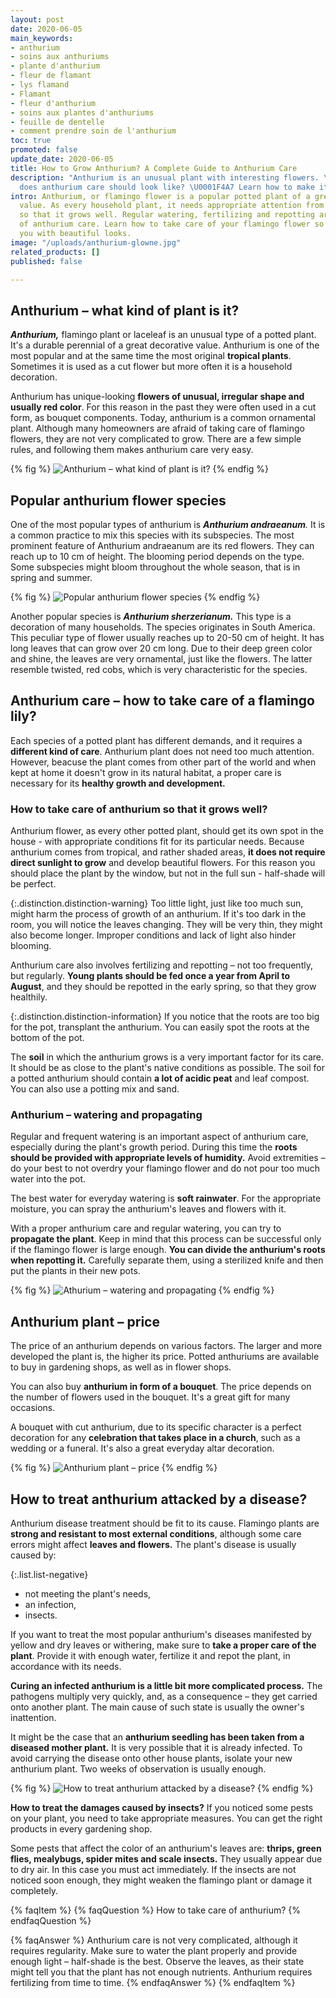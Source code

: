 ```yaml
---
layout: post
date: 2020-06-05
main_keywords:
- anthurium
- soins aux anthuriums
- plante d'anthurium
- fleur de flamant
- lys flamand
- Flamant
- fleur d'anthurium
- soins aux plantes d'anthuriums
- feuille de dentelle
- comment prendre soin de l'anthurium
toc: true
promoted: false
update_date: 2020-06-05
title: How to Grow Anthurium? A Complete Guide to Anthurium Care
description: "Anthurium is an unusual plant with interesting flowers. \U0001F33A What
  does anthurium care should look like? \U0001F4A7 Learn how to make it look perfect!"
intro: Anthurium, or flamingo flower is a popular potted plant of a great aesthetic
  value. As every household plant, it needs appropriate attention from the owner,
  so that it grows well. Regular watering, fertilizing and repotting are the basics
  of anthurium care. Learn how to take care of your flamingo flower so that it rewards
  you with beautiful looks.
image: "/uploads/anthurium-glowne.jpg"
related_products: []
published: false

---
```

## Anthurium – what kind of plant is it?

**_Anthurium,_** flamingo plant or laceleaf is an unusual type of a potted plant. It's a durable perennial of a great decorative value. Anthurium is one of the most popular and at the same time the most original **tropical plants**. Sometimes it is used as a cut flower but more often it is a household decoration.

Anthurium has unique-looking **flowers of unusual, irregular shape and usually red color**. For this reason in the past they were often used in a cut form, as bouquet components. Today, anthurium is a common ornamental plant. Although many homeowners are afraid of taking care of flamingo flowers, they are not very complicated to grow. There are a few simple rules, and following them makes anthurium care very easy.

{% fig %}
![Anthurium – what kind of plant is it?](/uploads/anturium-6.jpg "Anthurium – what kind of plant is it?")
{% endfig %}

## Popular anthurium flower species

One of the most popular types of anthurium is **_Anthurium andraeanum_**_._ It is a common practice to mix this species with its subspecies. The most prominent feature of Anthurium andraeanum are its red flowers. They can reach up to 10 cm of height. The blooming period depends on the type. Some subspecies might bloom throughout the whole season, that is in spring and summer.

{% fig %}
![Popular anthurium flower species](/uploads/anturium-2.jpg "Popular anthurium flower species")
{% endfig %}

Another popular species is **_Anthurium sherzerianum._** This type is a decoration of many households. The species originates in South America. This peculiar type of flower usually reaches up to 20-50 cm of height. It has long leaves that can grow over 20 cm long. Due to their deep green color and shine, the leaves are very ornamental, just like the flowers. The latter resemble twisted, red cobs, which is very characteristic for the species.

## Anthurium care – how to take care of a flamingo lily?

Each species of a potted plant has different demands, and it requires a **different kind of care**. Anthurium plant does not need too much attention. However, beacuse the plant comes from other part of the world and when kept at home it doesn't grow in its natural habitat, a proper care is necessary for its **healthy growth and development.**

### How to take care of anthurium so that it grows well?

Anthurium flower, as every other potted plant, should get its own spot in the house - with appropriate conditions fit for its particular needs. Because anthurium comes from tropical, and rather shaded areas, **it does not require direct sunlight to grow** and develop beautiful flowers. For this reason you should place the plant by the window, but not in the full sun - half-shade will be perfect.

{:.distinction.distinction-warning}
Too little light, just like too much sun, might harm the process of growth of an anthurium. If it's too dark in the room, you will notice the leaves changing. They will be very thin, they might also become longer. Improper conditions and lack of light also hinder blooming.

Anthurium care also involves fertilizing and repotting – not too frequently, but regularly. **Young plants should be fed once a year from April to August**, and they should be repotted in the early spring, so that they grow healthily.

{:.distinction.distinction-information}
If you notice that the roots are too big for the pot, transplant the anthurium. You can easily spot the roots at the bottom of the pot.

The **soil** in which the anthurium grows is a very important factor for its care. It should be as close to the plant's native conditions as possible. The soil for a potted anthurium should contain **a lot of acidic peat** and leaf compost. You can also use a potting mix and sand.

### Anthurium – watering and propagating

Regular and frequent watering is an important aspect of anthurium care, especially during the plant's growth period. During this time the **roots should be provided with appropriate levels of humidity.** Avoid extremities – do your best to not overdry your flamingo flower and do not pour too much water into the pot.

The best water for everyday watering is **soft rainwater**. For the appropriate moisture, you can spray the anthurium's leaves and flowers with it.

With a proper anthurium care and regular watering, you can try to **propagate the plant**. Keep in mind that this process can be successful only if the flamingo flower is large enough. **You can divide the anthurium's roots when repotting it.** Carefully separate them, using a sterilized knife and then put the plants in their new pots.

{% fig %}
![Athurium – watering and propagating](/uploads/anturium-5.jpg "Athurium – watering and propagating")
{% endfig %}

## Anthurium plant – price

The price of an anthurium depends on various factors. The larger and more developed the plant is, the higher its price. Potted anthuriums are available to buy in gardening shops, as well as in flower shops.

You can also buy **anthurium in form of a bouquet**. The price depends on the number of flowers used in the bouquet. It's a great gift for many occasions.

A bouquet with cut anthurium, due to its specific character is a perfect decoration for any **celebration that takes place in a church**, such as a wedding or a funeral. It's also a great everyday altar decoration.

{% fig %}
![Anthurium plant – price](/uploads/anturium-4.jpg "Anthurium plant – price")
{% endfig %}

## How to treat anthurium attacked by a disease?

Anthurium disease treatment should be fit to its cause. Flamingo plants are **strong and resistant to most external conditions**, although some care errors might affect **leaves and flowers.** The plant's disease is usually caused by:

{:.list.list-negative}

* not meeting the plant's needs,
* an infection,
* insects.

If you want to treat the most popular anthurium's diseases manifested by yellow and dry leaves or withering, make sure to **take a proper care of the plant**. Provide it with enough water, fertilize it and repot the plant, in accordance with its needs.

**Curing an infected anthurium is a little bit more complicated process.** The pathogens multiply very quickly, and, as a consequence – they get carried onto another plant. The main cause of such state is usually the owner's inattention.

It might be the case that an **anthurium seedling has been taken from a diseased mother plant.** It is very possible that it is already infected. To avoid carrying the disease onto other house plants, isolate your new anthurium plant. Two weeks of observation is usually enough.

{% fig %}
![How to treat anthurium attacked by a disease?](/uploads/anturium-3.jpg "How to treat anthurium attacked by a disease?")
{% endfig %}

**How to treat the damages caused by insects?** If you noticed some pests on your plant, you need to take appropriate measures. You can get the right products in every gardening shop.

Some pests that affect the color of an anthurium's leaves are: **thrips, green flies, mealybugs, spider mites and scale insects.** They usually appear due to dry air. In this case you must act immediately. If the insects are not noticed soon enough, they might weaken the flamingo plant or damage it completely.

{% faqItem %}
{% faqQuestion %}
How to take care of anthurium?
{% endfaqQuestion %}

{% faqAnswer %}
Anthurium care is not very complicated, although it requires regularity. Make sure to water the plant properly and provide enough light – half-shade is the best. Observe the leaves, as their state might tell you that the plant has not enough nutrients. Anthurium requires fertilizing from time to time.
{% endfaqAnswer %}
{% endfaqItem %}